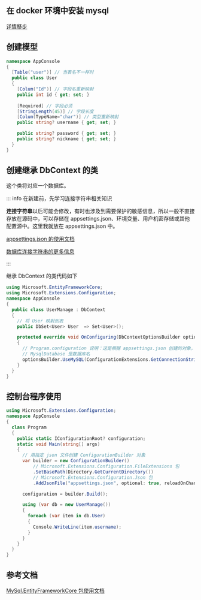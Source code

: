

## 在 docker 环境中安装 mysql

[详情移步](/MySql/00_docker%20环境快速使用教程)

## 创建模型

```cs
namespace AppConsole
{
  [Table("user")] // 当表名不一样时
  public class User
  {
    [Colum("Id")] // 字段名重新映射
    public int id { get; set; }
    
    [Required] // 字段必须
    [StringLength(45)] // 字段长度
    [Colum(TypeName="char")] // 类型重新映射
    public string? username { get; set; }

    public string? password { get; set; }
    public string? nickname { get; set; }
  }
}
```

## 创建继承 DbContext 的类

这个类将对应一个数据库。

::: info 在新建前，先学习连接字符串相关知识

**连接字符串**以后可能会修改，有时也涉及到需要保护的敏感信息，所以一般不直接存放在源码中，可以存储在 appsettings.json、环境变量、用户机密存储或其他配置源中。这里我就放在 appsettings.json 中。

[appsettings.json 的使用文档](/DotNet/appsettings.json%20使用.html)

[数据库连接字符串的更多信息](https://learn.microsoft.com/zh-cn/ef/core/miscellaneous/connection-strings)

:::

继承 DbContext 的类代码如下

```cs
using Microsoft.EntityFrameworkCore;
using Microsoft.Extensions.Configuration;
namespace AppConsole
{
  public class UserManage : DbContext
  {
    // 将 User 映射到表
    public DbSet<User> User  => Set<User>();

    protected override void OnConfiguring(DbContextOptionsBuilder optionsBuilder)
    {
      // Program.configuration 说明：这是根据 appsettings.json 创建的对象，将在控制台程序运行时进行初始化，实现代码见下面的控制台程序入口
      // MysqlDatabase 是数据库名
      optionsBuilder.UseMySQL(ConfigurationExtensions.GetConnectionString(Program.configuration!, "MysqlDatabase")!);
    }
  }
}

```

## 控制台程序使用

```cs
using Microsoft.Extensions.Configuration;
namespace AppConsole
{
  class Program
  {
    public static IConfigurationRoot? configuration;
    static void Main(string[] args)
    {
      // 用指定 json 文件创建 ConfigurationBuilder 对象
      var builder = new ConfigurationBuilder()
          // Microsoft.Extensions.Configuration.FileExtensions 包
          .SetBasePath(Directory.GetCurrentDirectory())
          // Microsoft.Extensions.Configuration.Json 包
          .AddJsonFile("appsettings.json", optional: true, reloadOnChange: true);

      configuration = builder.Build();

      using (var db = new UserManage())
      {
        foreach (var item in db.User)
        {
          Console.WriteLine(item.username);
        }
      }
    }
  }
}

```

## 参考文档

[MySql.EntityFrameworkCore 包使用文档](https://dev.mysql.com/doc/connector-net/en/connector-net-entityframework-core.html)
